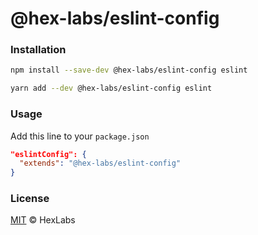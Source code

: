 # @hex-labs/eslint-config

### Installation

```bash
npm install --save-dev @hex-labs/eslint-config eslint

yarn add --dev @hex-labs/eslint-config eslint
```

### Usage

Add this line to your `package.json`

```json
"eslintConfig": {
  "extends": "@hex-labs/eslint-config"
}
```

### License

[MIT](LICENSE) &copy; HexLabs
